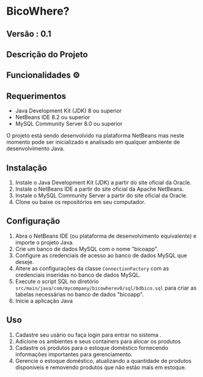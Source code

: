 <h1> BicoWhere? </h1>
<p Aplicativo para gerenciamento de estoque doméstico>
<h2> Versão : 0.1 </h2>

<h2>Descrição do Projeto</h2>
<p Aplicativo desenvolvido em Java para dispositivos desktop com finalidade de gerenciamento de estoque domestivo, com o objetivo de melhorar a qualidade de vida de pessoas com pouco tempo livre ou que moram sozinhas>

<h2>Funcionalidades ⚙️ </h2>

<h2>Requerimentos</h2>
<ul>
  <li>Java Development Kit (JDK) 8 ou superior</li>
  <li>NetBeans IDE 8.2 ou superior</li>
  <li>MySQL Community Server 8.0 ou superior</li>
</ul>

<p>O projeto está sendo desenvolvido na plataforma NetBeans mas neste momento pode ser inicializado e analisado em qualquer ambiente de desenvolvimento Java.</p>

<h2>Instalação</h2>
<ol>
  <li>Instale o Java Development Kit (JDK) a partir do site oficial da Oracle.</li>
  <li>Instale o NetBeans IDE a partir do site oficial da Apache NetBeans.</li>
  <li>Instale o MySQL Community Server a partir do site oficial da Oracle.</li>
  <li>Clone ou baixe os repositórios em seu computador.</li>
</ol>

<h2>Configuração</h2>
<ol>
  <li>Abra o NetBeans IDE (ou plataforma de desenvolvimento equivalente) e importe o projeto Java.</li>
  <li>Crie um banco de dados MySQL com o nome "bicoapp".</li>
  <li>Configure as credenciais de acesso ao banco de dados MySQL que deseje.</li>
  <li>Altere as configurações da classe <code>ConnectionFactory</code> com as credenciais inseridas no banco de dados MySQL.</li>
  <li>Execute o script SQL no diretório <code>src/main/java/com/mycompany/bicowherev0/sql/bdbico.sql</code> para criar as tabelas necessárias no banco de dados "bicoapp".</li>
  <li>Inicie a aplicação Java </li>
  </ol>
<h2>Uso</h2>
  <ol>
    <li>Cadastre seu usário ou faça login para entrar no sistema .</li>
    <li>Adicione os ambientes e seus containers para alocar os produtos</li>
    <li>Cadastre os  produtos para o estoque doméstico fornecendo informações importantes para gerenciamento.</li>
    <li>Gerencie o estoque doméstico, atualizando a quantidade de produtos disponíveis e removendo produtos que não estão mais em estoque.</li>
  </ol>
